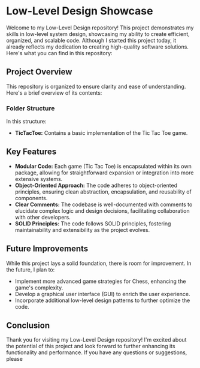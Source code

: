 # Low-Level Design Showcase

Welcome to my Low-Level Design repository! This project demonstrates my skills in low-level system design, showcasing my ability to create efficient, organized, and scalable code. Although I started this project today, it already reflects my dedication to creating high-quality software solutions. Here's what you can find in this repository:

## Project Overview

This repository is organized to ensure clarity and ease of understanding. Here's a brief overview of its contents:

### Folder Structure


In this structure:

- **TicTacToe:** Contains a basic implementation of the Tic Tac Toe game.

## Key Features

- **Modular Code:** Each game (Tic Tac Toe) is encapsulated within its own package, allowing for straightforward expansion or integration into more extensive systems.
- **Object-Oriented Approach:** The code adheres to object-oriented principles, ensuring clean abstraction, encapsulation, and reusability of components.
- **Clear Comments:** The codebase is well-documented with comments to elucidate complex logic and design decisions, facilitating collaboration with other developers.
- **SOLID Principles:** The code follows SOLID principles, fostering maintainability and extensibility as the project evolves.

## Future Improvements

While this project lays a solid foundation, there is room for improvement. In the future, I plan to:

- Implement more advanced game strategies for Chess, enhancing the game's complexity.
- Develop a graphical user interface (GUI) to enrich the user experience.
- Incorporate additional low-level design patterns to further optimize the code.

## Conclusion

Thank you for visiting my Low-Level Design repository! I'm excited about the potential of this project and look forward to further enhancing its functionality and performance. If you have any questions or suggestions, please
